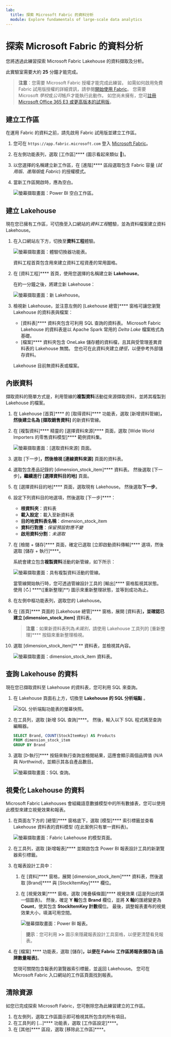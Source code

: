 ```yaml
---
lab:
  title: 探索 Microsoft Fabric 的資料分析
  module: Explore fundamentals of large-scale data analytics
---
```


# 探索 Microsoft Fabric 的資料分析

您將透過此練習探索 Microsoft Fabric Lakehouse 的資料擷取及分析。

此實驗室需要大約 **25** 分鐘才能完成。

> **注意**：您需要 Microsoft Fabric 授權才能完成此練習。 如需如何啟用免費 Fabric 試用版授權的詳細資訊，請參閱[開始使用 Fabric](https://learn.microsoft.com/fabric/get-started/fabric-trial)。 您需要 Microsoft *學校*或*公司*帳戶才能執行此動作。 如您尚未擁有，您可[註冊 Microsoft Office 365 E3 或更高版本的試用版](https://www.microsoft.com/microsoft-365/business/compare-more-office-365-for-business-plans)。

## 建立工作區

在運用 Fabric 的資料之前，請先啟用 Fabric 試用版並建立工作區。

1. 您可在 `https://app.fabric.microsoft.com` 登入 [Microsoft Fabric](https://app.fabric.microsoft.com)。
2. 在左側功能表列，選取 [工作區]**** (圖示看起來類似 )。
3. 以您選擇的名稱建立新工作區，在 [進階]**** 區段選取包含 Fabric 容量 (*試用版*、*進階版*或 *Fabric*) 的授權模式。
4. 當新工作區開啟時，應為空白。

    ![螢幕擷取畫面：Power BI 空白工作區。](./images/new-workspace.png)

## 建立 Lakehouse

現在您已擁有工作區，可切換至入口網站的*資料工程*體驗，並為資料檔案建立資料 Lakehouse。

1. 在入口網站左下方，切換至**資料工程**體驗。

    ![螢幕擷取畫面：體驗切換器功能表。](./images/fabric-switcher.png)

    資料工程首頁包含用來建立資料工程資產的常用圖格。

2. 在 [資料工程]**** 首頁，使用您選擇的名稱建立新 **Lakehouse**。

    在約一分鐘之後，將建立新 Lakehouse：

    ![螢幕擷取畫面：新 Lakehouse。](./images/new-lakehouse.png)

3. 檢視新 Lakehouse，並注意左側的 [Lakehouse 總管]**** 窗格可讓您瀏覽 Lakehouse 的資料表與檔案：
    - [資料表]**** 資料夾包含可利用 SQL 查詢的資料表。 Microsoft Fabric Lakehouse 的資料表是以 Apache Spark 常用的 *Delta Lake* 檔案格式為基礎。
    - [檔案]**** 資料夾包含 OneLake 儲存體的資料檔，且其與受管理差異資料表的 Lakehouse 無關。 您也可在此資料夾建立*捷徑*，以便參考外部儲存資料。

    Lakehouse 目前無資料表或檔案。

## 內嵌資料

擷取資料的簡單方式是，利用管線的**複製資料**活動從來源擷取資料，並將其複製到 Lakehouse 的檔案。

1. 在 Lakehouse [首頁]**** 的 [取得資料]**** 功能表，選取 [新增資料管線]****，然後建立名為 [擷取銷售資料]**** 的新資料管線。
1. 在 [複製資料]**** 精靈的  [選擇資料來源]**** 頁面，選取 [Wide World Importers 的零售資料模型]**** 範例資料集。

    ![螢幕擷取畫面：[選取資料來源] 頁面。](./images/choose-data-source.png)

1. 選取 [下一步]****，然後檢視 [連線資料來源]**** 頁面的資料表。
1. 選取包含產品記錄的 [dimension_stock_item]**** 資料表。 然後選取 [下一步]****，繼續進行 [選擇資料目的地]**** 頁面。
1. 在 [選擇資料目的地]**** 頁面，選取現有 Lakehouse。 然後選取**下一步**。
1. 設定下列資料目的地選項，然後選取 [下一步]****：
    - **根資料夾**：資料表
    - **載入設定**：載入至新資料表
    - **目的地資料表名稱**：dimension_stock_item
    - **資料行對應**：*保留預設對應不變*
    - **啟用資料分割**：*未選取*
1. 在 [檢閱 + 儲存]**** 頁面，確定已選取 [立即啟動資料傳輸]**** 選項，然後選取 [儲存 + 執行]****。

    系統會建立包含**複製資料**活動的新管線，如下所示：

    ![螢幕擷取畫面：具有複製資料活動的管線。](./images/copy-data-pipeline.png)

    當管線開始執行時，您可透過管線設計工具的 [輸出]**** 窗格監視其狀態。 使用 [↻] ****([重新整理]**) 圖示來重新整理狀態，並等到成功為止。

1. 在左側中樞功能表列，選取您的 Lakehouse。
1. 在 [首頁]**** 頁面的 [Lakehouse 總管]**** 窗格，展開 [資料表]****，並確認已建立 [dimension_stock_item]**** 資料表。

    > **注意**：如果新資料表列為*未識別*，請使用 Lakehouse 工具列的 [重新整理]**** 按鈕來重新整理檢視。

1. 選取 [dimension_stock_item]** ** 資料表，並檢視其內容。

    ![螢幕擷取畫面：dimension_stock_item 資料表。](./images/dimProduct.png)

## 查詢 Lakehouse 的資料

現在您已擷取資料至 Lakehouse 的資料表，您可利用 SQL 來查詢。

1. 在 Lakehouse 頁面右上方，切換至 **Lakehouse 的 SQL 分析端點** 。

    ![SQL 分析端點功能表的螢幕快照。](./images/endpoint-switcher.png)

1. 在工具列，選取 [新增 SQL 查詢]****。 然後，輸入以下 SQL 程式碼至查詢編輯器。

    ```sql
    SELECT Brand, COUNT(StockItemKey) AS Products
    FROM dimension_stock_item
    GROUP BY Brand
    ```

1. 選取 [▷執行]**** 按鈕來執行查詢並檢閱結果，這應會顯示兩個品牌值 (*N/A* 與 *Northwind*)，並顯示其各自產品數目。

    ![螢幕擷取畫面：SQL 查詢。](./images/sql-query.png)

## 視覺化 Lakehouse 的資料

Microsoft Fabric Lakehouses 會組織語意數據模型中的所有數據表，您可以使用此模型來建立視覺效果和報表。

1. 在頁面左下方的 [總管]**** 窗格底下，選取 [模型]**** 索引標籤並查看 Lakehouse 資料表的資料模型 (在此案例只有單一資料表)。

    ![螢幕擷取畫面：Fabric Lakehouse 的模型頁面。](./images/fabric-model.png)

1. 在工具列，選取 [新增報表]**** 並開啟包含 Power BI 報表設計工具的新瀏覽器索引標籤。
1. 在報表設計工具中：
    1. 在 [資料]**** 窗格，展開 [dimension_stock_item]**** 資料表，然後選取 [Brand]**** 與 [StockItemKey]**** 欄位。
    1. 在 [視覺效果]**** 窗格，選取 [堆疊橫條圖]**** 視覺效果 (這是列出的第一個圖表)。 然後，確定 **Y 軸**包含 **Brand** 欄位，並將 **X 軸**的匯總變更為 **Count**，使其包含 **StockItemKey 計數**欄位。 最後，調整報表畫布的視覺效果大小，填滿可用空間。

        ![螢幕擷取畫面：Power BI 報表。](./images/fabric-report.png)

    > **提示**：您可利用 **>>** 圖示來隱藏報表設計工具窗格，以便更清楚看見報表。

1. 在 [檔案] **** 功能表，選取 [儲存]****，以便在 Fabric 工作區將報表儲存為 [品牌數量報表]****。

    您現可關閉包含報表的瀏覽器索引標籤，並返回 Lakehouse。 您可在 Microsoft Fabric 入口網站的工作區頁面找到報表。

## 清除資源

如您已完成探索 Microsoft Fabric，您可刪除您為此練習建立的工作區。

1. 在左側列，選取工作區圖示即可檢視其所包含的所有項目。
2. 在工具列的 [...]**** 功能表，選取 [工作區設定]****。
3. 在 [其他]**** 區段，選取 [移除此工作區]****。
